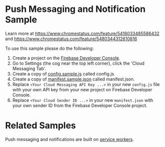 Push Messaging and Notification Sample
===

Learn more at https://www.chromestatus.com/feature/5416033485586432 and https://www.chromestatus.com/feature/5480344312610816

To use this sample please do the following:

1. Create a project on the [Firebase Developer Console](https://console.firebase.google.com).
1. Go to Settings (the cog near the top left corner), click the 'Cloud Messaging Tab'.
1. Create a copy of [config.sample.js](config.sample.js) called config.js.
1. Create a copy of [manifest.sample.json](manifest.sample.json) called manifest.json.
1. Replace `<Your Cloud Messaging API Key ...>` in your new `config.js` file with your own API key from your new project on Firebase Developer Console.
4. Replace `<Your Cloud Sender ID ...>` in your new `manifest.json` with your own sender ID from the Firebase Developer Console project.

# Related Samples
  Push messaging and notifications are built on [service workers](https://github.com/GoogleChrome/samples/tree/gh-pages/service-worker). 
